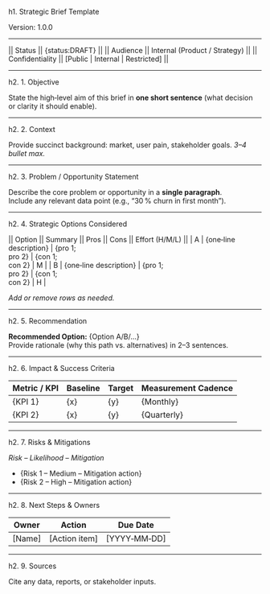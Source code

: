 <!--
  Title: Strategic Brief Template
  Purpose: Frame a single decision with context, options and recommendation.
  Inputs:
    {Objective}, {Context}, {Problem}, {Options}, {Recommendation},
    {KPIs}, {Risks}, {Next_Steps}
  Usage: copy, fill placeholders, run.
-->
h1. Strategic Brief Template

Version: 1.0.0

---

|| Status || {status:DRAFT} ||
|| Audience || Internal (Product / Strategy) ||
|| Confidentiality || [Public \| Internal \| Restricted] ||

---

h2. 1. Objective  

State the high‑level aim of this brief in **one short sentence** (what decision or clarity it should enable).

---

h2. 2. Context  

Provide succinct background: market, user pain, stakeholder goals. *3–4 bullet max.*

---

h2. 3. Problem / Opportunity Statement  

Describe the core problem or opportunity in a **single paragraph**.  
Include any relevant data point (e.g., “30 % churn in first month”).

---

h2. 4. Strategic Options Considered  

|| Option || Summary || Pros || Cons || Effort (H/M/L) ||
| A | {one‑line description} | {pro 1;<br>pro 2} | {con 1;<br>con 2} | M |
| B | {one‑line description} | {pro 1;<br>pro 2} | {con 1;<br>con 2} | H |

_Add or remove rows as needed._

---

h2. 5. Recommendation  

**Recommended Option:** {Option A/B/...}  
Provide rationale (why this path vs. alternatives) in 2–3 sentences.

---

h2. 6. Impact & Success Criteria  

| Metric / KPI | Baseline | Target | Measurement Cadence |
|--------------|----------|--------|---------------------|
| {KPI 1} | {x} | {y} | {Monthly} |
| {KPI 2} | {x} | {y} | {Quarterly} |

---

h2. 7. Risks & Mitigations  

*Risk* – *Likelihood* – *Mitigation*  
- {Risk 1 – Medium – Mitigation action}  
- {Risk 2 – High – Mitigation action}

---

h2. 8. Next Steps & Owners  

| Owner | Action | Due Date |
|-------|--------|----------|
| [Name] | [Action item] | [YYYY‑MM‑DD] |

---

h2. 9. Sources  

Cite any data, reports, or stakeholder inputs.